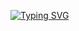 [![Typing SVG](https://readme-typing-svg.herokuapp.com?font=Fira+Code&weight=300&size=40&pause=1000&color=F70000&multiline=true&random=false&width=435&lines=DARK+NET+HACKER+BOYS+)](https://git.io/typing-svg)
